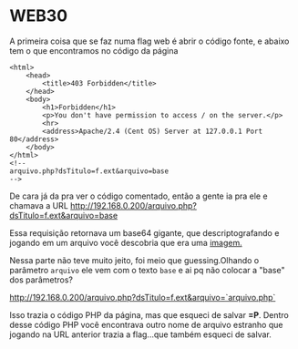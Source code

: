 # WEB30

A primeira coisa que se faz numa flag web é abrir o código fonte, e abaixo tem o que encontramos no código da página

```
<html>
    <head>
        <title>403 Forbidden</title>
    </head>
    <body>
        <h1>Forbidden</h1>
        <p>You don't have permission to access / on the server.</p>
        <hr>
        <address>Apache/2.4 (Cent OS) Server at 127.0.0.1 Port 80</address>
    </body>
</html>
<!--
arquivo.php?dsTitulo=f.ext&arquivo=base
-->
```

De cara já da pra ver o código comentado, então a gente ia pra ele e chamava a URL
http://192.168.0.200/arquivo.php?dsTitulo=f.ext&arquivo=base

Essa requisição retornava um base64 gigante, que descriptografando e jogando em um arquivo você descobria que era uma [imagem.](https://postimg.org/image/l2283uwzx/)

Nessa parte não teve muito jeito, foi meio que guessing.Olhando o parâmetro `arquivo` ele vem com o texto `base` e ai pq não colocar a "base" dos parâmetros?

http://192.168.0.200/arquivo.php?dsTitulo=f.ext&arquivo=`arquivo.php`

Isso trazia o código PHP da página, mas que esqueci de salvar **=P**. Dentro desse código PHP você encontrava outro nome de arquivo estranho que jogando na URL anterior trazia a flag...que também esqueci de salvar.